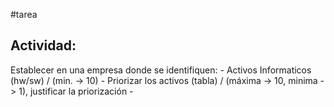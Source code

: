 #tarea 
## Actividad:
Establecer en una empresa donde se identifiquen:
	- Activos Informaticos (hw/sw) / (min. -> 10)
	- Priorizar los activos (tabla) / (máxima -> 10, minima -> 1), justificar la priorización
	- 